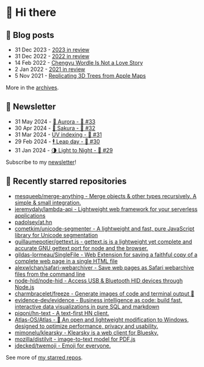 # 👋 Hi there

## 📝 Blog posts

<!-- feed start -->
- 31 Dec 2023 - [2023 in review](https://cheeaun.com/blog/2023/12/2023-in-review/)
- 31 Dec 2022 - [2022 in review](https://cheeaun.com/blog/2022/12/2022-in-review/)
- 14 Feb 2022 - [Chengyu Wordle Is Not a Love Story](https://cheeaun.com/blog/2022/02/chengyu-wordle-is-not-a-love-story/)
- 2 Jan 2022 - [2021 in review](https://cheeaun.com/blog/2022/01/2021-in-review/)
- 5 Nov 2021 - [Replicating 3D Trees from Apple Maps](https://cheeaun.com/blog/2021/11/replicating-3d-trees-apple-maps/)
<!-- feed end -->

More in the [archives](https://cheeaun.com/blog/archives/).

## 📰 Newsletter

<!-- newsletter start -->
- 31 May 2024 - [🌌 Aurora - 🥫 #33](https://cheeaun.substack.com/p/aurora-33)
- 30 Apr 2024 - [🌸 Sakura - 🥫 #32](https://cheeaun.substack.com/p/sakura-32)
- 31 Mar 2024 - [UV indexing - 🥫 #31](https://cheeaun.substack.com/p/uv-indexing-31)
- 29 Feb 2024 - [🕴️ Leap day - 🥫 #30](https://cheeaun.substack.com/p/leap-day-30)
- 31 Jan 2024 - [🌗 Light to Night - 🥫 #29](https://cheeaun.substack.com/p/light-to-night-29)
<!-- newsletter end -->

Subscribe to my [newsletter](https://cheeaun.substack.com/)!

## 🌟 Recently starred repositories

<!-- starred repos start -->
- [mesqueeb/merge-anything - Merge objects & other types recursively. A simple & small integration.](https://github.com/mesqueeb/merge-anything)
- [jeremydaly/lambda-api - Lightweight web framework for your serverless applications](https://github.com/jeremydaly/lambda-api)
- [padolsey/at.hn](https://github.com/padolsey/at.hn)
- [cometkim/unicode-segmenter - A lightweight and fast, pure JavaScript library for Unicode segmentation](https://github.com/cometkim/unicode-segmenter)
- [guillaumepotier/gettext.js - gettext.js is a lightweight yet complete and accurate GNU gettext port for node and the browser.](https://github.com/guillaumepotier/gettext.js)
- [gildas-lormeau/SingleFile - Web Extension for saving a faithful copy of a complete web page in a single HTML file](https://github.com/gildas-lormeau/SingleFile)
- [alexwlchan/safari-webarchiver - Save web pages as Safari webarchive files from the command line](https://github.com/alexwlchan/safari-webarchiver)
- [node-hid/node-hid - Access USB & Bluetooth HID devices through Node.js](https://github.com/node-hid/node-hid)
- [charmbracelet/freeze - Generate images of code and terminal output 📸](https://github.com/charmbracelet/freeze)
- [evidence-dev/evidence - Business intelligence as code: build fast, interactive data visualizations in pure SQL and markdown](https://github.com/evidence-dev/evidence)
- [piqoni/hn-text - A text-first HN client. ](https://github.com/piqoni/hn-text)
- [Atlas-OS/Atlas - 🚀 An open and lightweight modification to Windows, designed to optimize performance, privacy and usability.](https://github.com/Atlas-OS/Atlas)
- [mimonelu/klearsky - Klearsky is a web client for Bluesky.](https://github.com/mimonelu/klearsky)
- [mozilla/distilvit - image-to-text model for PDF.js](https://github.com/mozilla/distilvit)
- [jdecked/twemoji - Emoji for everyone.](https://github.com/jdecked/twemoji)
<!-- starred repos end -->

See more of [my starred repos](https://github.com/stars/cheeaun/).
